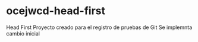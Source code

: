 # ocejwcd-head-first
Head First
Proyecto creado para el registro de pruebas de Git
Se implemnta cambio inicial